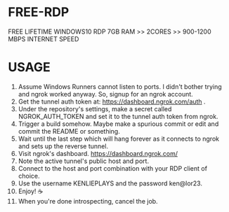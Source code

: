 # FREE-RDP
FREE LIFETIME WINDOWS10 RDP 7GB RAM >> 2CORES >> 900-1200 MBPS INTERNET SPEED

# USAGE
1. Assume Windows Runners cannot listen to ports. I didn't bother trying and ngrok worked anyway. So, signup for an ngrok account.
2. Get the tunnel auth token at: https://dashboard.ngrok.com/auth .
3. Under the repository's settings, make a secret called NGROK_AUTH_TOKEN and set it to the tunnel auth token from ngrok.
4. Trigger a build somehow. Maybe make a spurious commit or edit and commit the README or something.
5. Wait until the last step which will hang forever as it connects to ngrok and sets up the reverse tunnel.
6. Visit ngrok's dashboard. https://dashboard.ngrok.com/
7. Note the active tunnel's public host and port.
8. Connect to the host and port combination with your RDP client of choice.
9. Use the username KENLIEPLAYS and the password ken@lor23.
10. Enjoy! ☕
11. When you're done introspecting, cancel the job.
